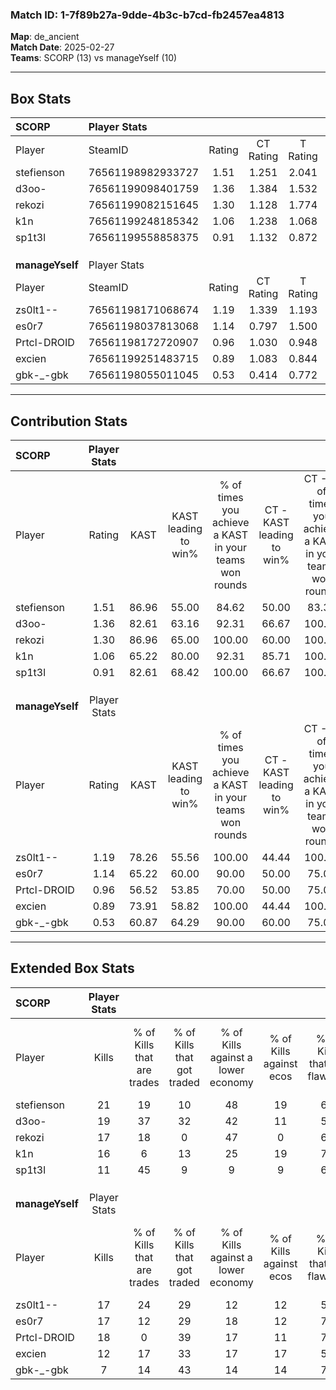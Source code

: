 ### Match ID: 1-7f89b27a-9dde-4b3c-b7cd-fb2457ea4813  
**Map**: de_ancient  
**Match Date**: 2025-02-27  
**Teams**: SCORP (13) vs manageYself (10)  

---  

## Box Stats  

| **SCORP**       | Player Stats      |        |           |          |       |       |       |         |        |      |     |
| :- | :- | :-: | :-: | :-: | :-: | :-: | :-: | :-: | :-: | :-: | :-: |
| Player          | SteamID           | Rating | CT Rating | T Rating | KAST  |  ADR  | Kills | Assists | Deaths | K/D  | HS% |
| stefienson      | 76561198982933727 |  1.51  |   1.251   |  2.041   | 86.96 | 106.3 |  21   |    8    |   15   | 1.40 | 61  |
| d3oo-           | 76561199098401759 |  1.36  |   1.384   |  1.532   | 82.61 | 81.6  |  19   |    5    |   13   | 1.46 | 57  |
| rekozi          | 76561199082151645 |  1.30  |   1.128   |  1.774   | 86.96 | 80.3  |  17   |    7    |   14   | 1.21 | 70  |
| k1n             | 76561199248185342 |  1.06  |   1.238   |  1.068   | 65.22 | 78.6  |  16   |    3    |   15   | 1.07 | 50  |
| sp1t3l          | 76561199558858375 |  0.91  |   1.132   |  0.872   | 82.61 | 46.4  |  11   |    2    |   14   | 0.79 | 36  |
|                 |                   |        |           |          |       |       |       |         |        |      |     |
|                 |                   |        |           |          |       |       |       |         |        |      |     |
|                 |                   |        |           |          |       |       |       |         |        |      |     |
| **manageYself** | Player Stats      |        |           |          |       |       |       |         |        |      |     |
| Player          | SteamID           | Rating | CT Rating | T Rating | KAST  |  ADR  | Kills | Assists | Deaths | K/D  | HS% |
| zs0lt1--        | 76561198171068674 |  1.19  |   1.339   |  1.193   | 78.26 | 83.4  |  17   |    5    |   16   | 1.06 | 29  |
| es0r7           | 76561198037813068 |  1.14  |   0.797   |  1.500   | 65.22 | 89.3  |  17   |    6    |   15   | 1.13 | 58  |
| Prtcl-DROID     | 76561198172720907 |  0.96  |   1.030   |  0.948   | 56.52 | 76.5  |  18   |    2    |   19   | 0.95 | 38  |
| excien          | 76561199251483715 |  0.89  |   1.083   |  0.844   | 73.91 | 57.7  |  12   |    5    |   16   | 0.75 | 66  |
| gbk-_-gbk       | 76561198055011045 |  0.53  |   0.414   |  0.772   | 60.87 | 52.1  |   7   |    3    |   18   | 0.39 | 28  |
---  

## Contribution Stats  

| **SCORP**       | Player Stats |       |                      |                                                        |                           |                                                             |                          |                                                            |
| :- | :-: | :-: | :-: | :-: | :-: | :-: | :-: | :-: |
| Player          |    Rating    | KAST  | KAST leading to win% | % of times you achieve a KAST in your teams won rounds | CT - KAST leading to win% | CT - % of times you achieve a KAST in your teams won rounds | T - KAST leading to win% | T - % of times you achieve a KAST in your teams won rounds |
| stefienson      |     1.51     | 86.96 |        55.00         |                         84.62                          |           50.00           |                            83.33                            |          60.00           |                           85.71                            |
| d3oo-           |     1.36     | 82.61 |        63.16         |                         92.31                          |           66.67           |                           100.00                            |          60.00           |                           85.71                            |
| rekozi          |     1.30     | 86.96 |        65.00         |                         100.00                         |           60.00           |                           100.00                            |          70.00           |                           100.00                           |
| k1n             |     1.06     | 65.22 |        80.00         |                         92.31                          |           85.71           |                           100.00                            |          75.00           |                           85.71                            |
| sp1t3l          |     0.91     | 82.61 |        68.42         |                         100.00                         |           66.67           |                           100.00                            |          70.00           |                           100.00                           |
|                 |              |       |                      |                                                        |                           |                                                             |                          |                                                            |
|                 |              |       |                      |                                                        |                           |                                                             |                          |                                                            |
|                 |              |       |                      |                                                        |                           |                                                             |                          |                                                            |
| **manageYself** | Player Stats |       |                      |                                                        |                           |                                                             |                          |                                                            |
| Player          |    Rating    | KAST  | KAST leading to win% | % of times you achieve a KAST in your teams won rounds | CT - KAST leading to win% | CT - % of times you achieve a KAST in your teams won rounds | T - KAST leading to win% | T - % of times you achieve a KAST in your teams won rounds |
| zs0lt1--        |     1.19     | 78.26 |        55.56         |                         100.00                         |           44.44           |                           100.00                            |          66.67           |                           100.00                           |
| es0r7           |     1.14     | 65.22 |        60.00         |                         90.00                          |           50.00           |                            75.00                            |          66.67           |                           100.00                           |
| Prtcl-DROID     |     0.96     | 56.52 |        53.85         |                         70.00                          |           50.00           |                            75.00                            |          57.14           |                           66.67                            |
| excien          |     0.89     | 73.91 |        58.82         |                         100.00                         |           44.44           |                           100.00                            |          75.00           |                           100.00                           |
| gbk-_-gbk       |     0.53     | 60.87 |        64.29         |                         90.00                          |           60.00           |                            75.00                            |          66.67           |                           100.00                           |
---  

## Extended Box Stats  

| **SCORP**       | Player Stats |                            |                            |                                    |                         |                              |                                 |        |                             |                                     |                          |                               |                            |
| :- | :-: | :-: | :-: | :-: | :-: | :-: | :-: | :-: | :-: | :-: | :-: | :-: | :-: |
| Player          |    Kills     | % of Kills that are trades | % of Kills that got traded | % of Kills against a lower economy | % of Kills against ecos | % of Kills that are flawless | % of Kills that are close duels | Deaths | % of Deaths that get traded | % of Deaths against a lower economy | % of Deaths against ecos | % of Deaths that are flawless | % of Deaths that are close |
| stefienson      |      21      |             19             |             10             |                 48                 |           19            |              67              |               14                |   15   |             40              |                 27                  |            0             |              60               |             20             |
| d3oo-           |      19      |             37             |             32             |                 42                 |           11            |              53              |                5                |   13   |             31              |                 31                  |            0             |              54               |             0              |
| rekozi          |      17      |             18             |             0              |                 47                 |            0            |              65              |                0                |   14   |             43              |                 21                  |            7             |              64               |             0              |
| k1n             |      16      |             6              |             13             |                 25                 |           19            |              75              |                0                |   15   |             27              |                 27                  |            0             |              67               |             7              |
| sp1t3l          |      11      |             45             |             9              |                 9                  |            9            |              64              |               18                |   14   |             29              |                 36                  |            7             |              86               |             0              |
|                 |              |                            |                            |                                    |                         |                              |                                 |        |                             |                                     |                          |                               |                            |
|                 |              |                            |                            |                                    |                         |                              |                                 |        |                             |                                     |                          |                               |                            |
|                 |              |                            |                            |                                    |                         |                              |                                 |        |                             |                                     |                          |                               |                            |
| **manageYself** | Player Stats |                            |                            |                                    |                         |                              |                                 |        |                             |                                     |                          |                               |                            |
| Player          |    Kills     | % of Kills that are trades | % of Kills that got traded | % of Kills against a lower economy | % of Kills against ecos | % of Kills that are flawless | % of Kills that are close duels | Deaths | % of Deaths that get traded | % of Deaths against a lower economy | % of Deaths against ecos | % of Deaths that are flawless | % of Deaths that are close |
| zs0lt1--        |      17      |             24             |             29             |                 12                 |           12            |              53              |               12                |   16   |             19              |                 13                  |            6             |              56               |             13             |
| es0r7           |      17      |             12             |             29             |                 18                 |           12            |              71              |                6                |   15   |              7              |                  7                  |            0             |              40               |             20             |
| Prtcl-DROID     |      18      |             0              |             39             |                 17                 |           11            |              72              |                0                |   19   |              5              |                 11                  |            5             |              74               |             5              |
| excien          |      12      |             17             |             33             |                 17                 |           17            |              58              |                0                |   16   |             19              |                  6                  |            0             |              81               |             0              |
| gbk-_-gbk       |      7       |             14             |             43             |                 14                 |           14            |              71              |               14                |   18   |             17              |                 11                  |            6             |              67               |             0              |
